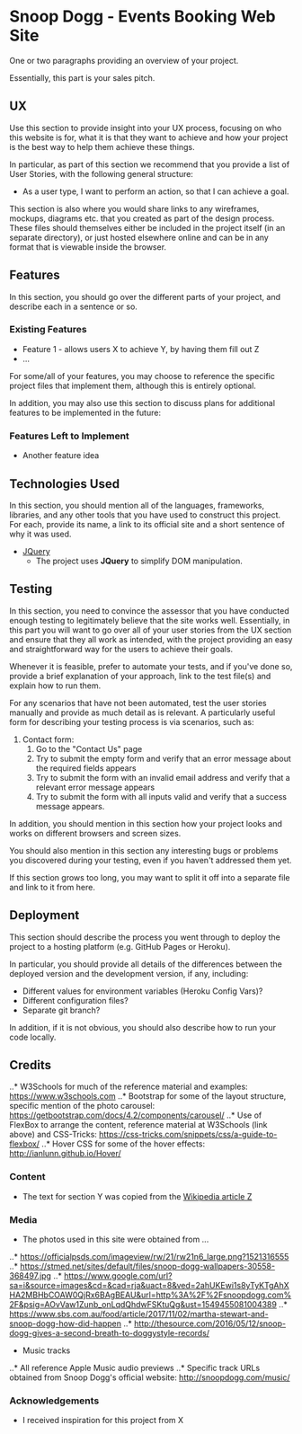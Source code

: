 # Snoop Dogg - Events Booking Web Site

One or two paragraphs providing an overview of your project.

Essentially, this part is your sales pitch.
 
## UX
 
Use this section to provide insight into your UX process, focusing on who this website is for, what it is that they want to achieve and how your project is the best way to help them achieve these things.

In particular, as part of this section we recommend that you provide a list of User Stories, with the following general structure:
- As a user type, I want to perform an action, so that I can achieve a goal.

This section is also where you would share links to any wireframes, mockups, diagrams etc. that you created as part of the design process. These files should themselves either be included in the project itself (in an separate directory), or just hosted elsewhere online and can be in any format that is viewable inside the browser.

## Features

In this section, you should go over the different parts of your project, and describe each in a sentence or so.
 
### Existing Features
- Feature 1 - allows users X to achieve Y, by having them fill out Z
- ...

For some/all of your features, you may choose to reference the specific project files that implement them, although this is entirely optional.

In addition, you may also use this section to discuss plans for additional features to be implemented in the future:

### Features Left to Implement
- Another feature idea

## Technologies Used

In this section, you should mention all of the languages, frameworks, libraries, and any other tools that you have used to construct this project. For each, provide its name, a link to its official site and a short sentence of why it was used.

- [JQuery](https://jquery.com)
    - The project uses **JQuery** to simplify DOM manipulation.


## Testing

In this section, you need to convince the assessor that you have conducted enough testing to legitimately believe that the site works well. Essentially, in this part you will want to go over all of your user stories from the UX section and ensure that they all work as intended, with the project providing an easy and straightforward way for the users to achieve their goals.

Whenever it is feasible, prefer to automate your tests, and if you've done so, provide a brief explanation of your approach, link to the test file(s) and explain how to run them.

For any scenarios that have not been automated, test the user stories manually and provide as much detail as is relevant. A particularly useful form for describing your testing process is via scenarios, such as:

1. Contact form:
    1. Go to the "Contact Us" page
    2. Try to submit the empty form and verify that an error message about the required fields appears
    3. Try to submit the form with an invalid email address and verify that a relevant error message appears
    4. Try to submit the form with all inputs valid and verify that a success message appears.

In addition, you should mention in this section how your project looks and works on different browsers and screen sizes.

You should also mention in this section any interesting bugs or problems you discovered during your testing, even if you haven't addressed them yet.

If this section grows too long, you may want to split it off into a separate file and link to it from here.

## Deployment

This section should describe the process you went through to deploy the project to a hosting platform (e.g. GitHub Pages or Heroku).

In particular, you should provide all details of the differences between the deployed version and the development version, if any, including:
- Different values for environment variables (Heroku Config Vars)?
- Different configuration files?
- Separate git branch?

In addition, if it is not obvious, you should also describe how to run your code locally.


## Credits

..* W3Schools for much of the reference material and examples: https://www.w3schools.com
..* Bootstrap for some of the layout structure, specific mention of the photo carousel: https://getbootstrap.com/docs/4.2/components/carousel/
..* Use of FlexBox to arrange the content, reference material at W3Schools (link above) and CSS-Tricks: https://css-tricks.com/snippets/css/a-guide-to-flexbox/
..* Hover CSS for some of the hover effects: http://ianlunn.github.io/Hover/

### Content
- The text for section Y was copied from the [Wikipedia article Z](https://en.wikipedia.org/wiki/Z)

### Media
- The photos used in this site were obtained from ...

..* https://officialpsds.com/imageview/rw/21/rw21n6_large.png?1521316555
..* https://stmed.net/sites/default/files/snoop-dogg-wallpapers-30558-368497.jpg
..* https://www.google.com/url?sa=i&source=images&cd=&cad=rja&uact=8&ved=2ahUKEwi1s8yTyKTgAhXHA2MBHbCOAW0QjRx6BAgBEAU&url=http%3A%2F%2Fsnoopdogg.com%2F&psig=AOvVaw1Zunb_onLqdQhdwFSKtuQg&ust=1549455081004389
..* https://www.sbs.com.au/food/article/2017/11/02/martha-stewart-and-snoop-dogg-how-did-happen
..* http://thesource.com/2016/05/12/snoop-dogg-gives-a-second-breath-to-doggystyle-records/

- Music tracks

..* All reference Apple Music audio previews
..* Specific track URLs obtained from Snoop Dogg's official website: http://snoopdogg.com/music/

### Acknowledgements

- I received inspiration for this project from X
